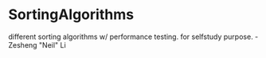 # SortingAlgorithms
different sorting algorithms w/ performance testing. for selfstudy purpose.
-Zesheng "Neil" Li
